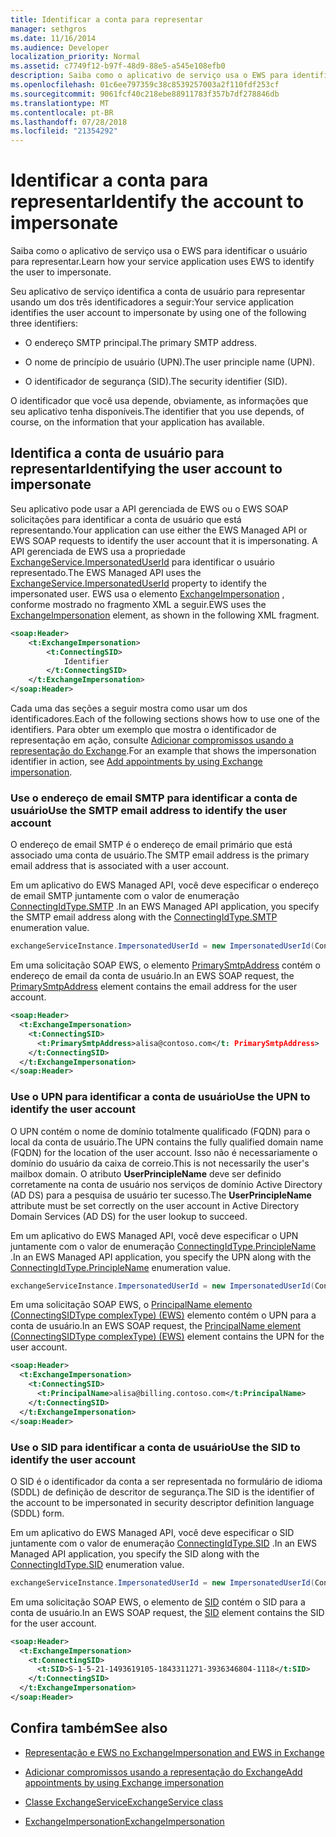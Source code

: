 ```yaml
---
title: Identificar a conta para representar
manager: sethgros
ms.date: 11/16/2014
ms.audience: Developer
localization_priority: Normal
ms.assetid: c7749f12-b97f-48d9-88e5-a545e108efb0
description: Saiba como o aplicativo de serviço usa o EWS para identificar o usuário para representar.
ms.openlocfilehash: 01c6ee797359c38c8539257003a2f110fdf253cf
ms.sourcegitcommit: 9061fcf40c218ebe88911783f357b7df278846db
ms.translationtype: MT
ms.contentlocale: pt-BR
ms.lasthandoff: 07/28/2018
ms.locfileid: "21354292"
---
```

# <a name="identify-the-account-to-impersonate"></a><span data-ttu-id="956d0-103">Identificar a conta para representar</span><span class="sxs-lookup"><span data-stu-id="956d0-103">Identify the account to impersonate</span></span>

<span data-ttu-id="956d0-104">Saiba como o aplicativo de serviço usa o EWS para identificar o usuário para representar.</span><span class="sxs-lookup"><span data-stu-id="956d0-104">Learn how your service application uses EWS to identify the user to impersonate.</span></span>
  
<span data-ttu-id="956d0-105">Seu aplicativo de serviço identifica a conta de usuário para representar usando um dos três identificadores a seguir:</span><span class="sxs-lookup"><span data-stu-id="956d0-105">Your service application identifies the user account to impersonate by using one of the following three identifiers:</span></span>
  
- <span data-ttu-id="956d0-106">O endereço SMTP principal.</span><span class="sxs-lookup"><span data-stu-id="956d0-106">The primary SMTP address.</span></span>
    
- <span data-ttu-id="956d0-107">O nome de princípio de usuário (UPN).</span><span class="sxs-lookup"><span data-stu-id="956d0-107">The user principle name (UPN).</span></span>
    
- <span data-ttu-id="956d0-108">O identificador de segurança (SID).</span><span class="sxs-lookup"><span data-stu-id="956d0-108">The security identifier (SID).</span></span>
    
<span data-ttu-id="956d0-109">O identificador que você usa depende, obviamente, as informações que seu aplicativo tenha disponíveis.</span><span class="sxs-lookup"><span data-stu-id="956d0-109">The identifier that you use depends, of course, on the information that your application has available.</span></span>
  
## <a name="identifying-the-user-account-to-impersonate"></a><span data-ttu-id="956d0-110">Identifica a conta de usuário para representar</span><span class="sxs-lookup"><span data-stu-id="956d0-110">Identifying the user account to impersonate</span></span>

<span data-ttu-id="956d0-111">Seu aplicativo pode usar a API gerenciada de EWS ou o EWS SOAP solicitações para identificar a conta de usuário que está representando.</span><span class="sxs-lookup"><span data-stu-id="956d0-111">Your application can use either the EWS Managed API or EWS SOAP requests to identify the user account that it is impersonating.</span></span> <span data-ttu-id="956d0-112">A API gerenciada de EWS usa a propriedade [ExchangeService.ImpersonatedUserId](http://msdn.microsoft.com/en-us/library/microsoft.exchange.webservices.data.exchangeservice.impersonateduserid.aspx) para identificar o usuário representado.</span><span class="sxs-lookup"><span data-stu-id="956d0-112">The EWS Managed API uses the [ExchangeService.ImpersonatedUserId](http://msdn.microsoft.com/en-us/library/microsoft.exchange.webservices.data.exchangeservice.impersonateduserid.aspx) property to identify the impersonated user.</span></span> <span data-ttu-id="956d0-113">EWS usa o elemento [ExchangeImpersonation](http://msdn.microsoft.com/library/d8cbac49-47d0-4745-a2a7-545d33f8da93%28Office.15%29.aspx) , conforme mostrado no fragmento XML a seguir.</span><span class="sxs-lookup"><span data-stu-id="956d0-113">EWS uses the [ExchangeImpersonation](http://msdn.microsoft.com/library/d8cbac49-47d0-4745-a2a7-545d33f8da93%28Office.15%29.aspx) element, as shown in the following XML fragment.</span></span> 
  
```XML
<soap:Header>
    <t:ExchangeImpersonation>
        <t:ConnectingSID>
            Identifier
        </t:ConnectingSID>
    </t:ExchangeImpersonation>
</soap:Header>
```

<span data-ttu-id="956d0-114">Cada uma das seções a seguir mostra como usar um dos identificadores.</span><span class="sxs-lookup"><span data-stu-id="956d0-114">Each of the following sections shows how to use one of the identifiers.</span></span> <span data-ttu-id="956d0-115">Para obter um exemplo que mostra o identificador de representação em ação, consulte [Adicionar compromissos usando a representação do Exchange](how-to-add-appointments-by-using-exchange-impersonation.md).</span><span class="sxs-lookup"><span data-stu-id="956d0-115">For an example that shows the impersonation identifier in action, see [Add appointments by using Exchange impersonation](how-to-add-appointments-by-using-exchange-impersonation.md).</span></span>
  
### <a name="use-the-smtp-email-address-to-identify-the-user-account"></a><span data-ttu-id="956d0-116">Use o endereço de email SMTP para identificar a conta de usuário</span><span class="sxs-lookup"><span data-stu-id="956d0-116">Use the SMTP email address to identify the user account</span></span>

<span data-ttu-id="956d0-117">O endereço de email SMTP é o endereço de email primário que está associado uma conta de usuário.</span><span class="sxs-lookup"><span data-stu-id="956d0-117">The SMTP email address is the primary email address that is associated with a user account.</span></span>
  
<span data-ttu-id="956d0-118">Em um aplicativo do EWS Managed API, você deve especificar o endereço de email SMTP juntamente com o valor de enumeração [ConnectingIdType.SMTP](http://msdn.microsoft.com/en-us/library/microsoft.exchange.webservices.data.connectingidtype.aspx) .</span><span class="sxs-lookup"><span data-stu-id="956d0-118">In an EWS Managed API application, you specify the SMTP email address along with the [ConnectingIdType.SMTP](http://msdn.microsoft.com/en-us/library/microsoft.exchange.webservices.data.connectingidtype.aspx) enumeration value.</span></span> 
  
```cs
exchangeServiceInstance.ImpersonatedUserId = new ImpersonatedUserId(ConnectingIdType.SMTP, "alisa@contoso.com");
```

<span data-ttu-id="956d0-119">Em uma solicitação SOAP EWS, o elemento [PrimarySmtpAddress](http://msdn.microsoft.com/library/eee79904-9412-4e61-b9b8-aff0ce25fade%28Office.15%29.aspx) contém o endereço de email da conta de usuário.</span><span class="sxs-lookup"><span data-stu-id="956d0-119">In an EWS SOAP request, the [PrimarySmtpAddress](http://msdn.microsoft.com/library/eee79904-9412-4e61-b9b8-aff0ce25fade%28Office.15%29.aspx) element contains the email address for the user account.</span></span> 
  
```XML
<soap:Header>
  <t:ExchangeImpersonation>
    <t:ConnectingSID>
      <t:PrimarySmtpAddress>alisa@contoso.com</t: PrimarySmtpAddress>
    </t:ConnectingSID>
  </t:ExchangeImpersonation>
</soap:Header>
```

### <a name="use-the-upn-to-identify-the-user-account"></a><span data-ttu-id="956d0-120">Use o UPN para identificar a conta de usuário</span><span class="sxs-lookup"><span data-stu-id="956d0-120">Use the UPN to identify the user account</span></span>

<span data-ttu-id="956d0-121">O UPN contém o nome de domínio totalmente qualificado (FQDN) para o local da conta de usuário.</span><span class="sxs-lookup"><span data-stu-id="956d0-121">The UPN contains the fully qualified domain name (FQDN) for the location of the user account.</span></span> <span data-ttu-id="956d0-122">Isso não é necessariamente o domínio do usuário da caixa de correio.</span><span class="sxs-lookup"><span data-stu-id="956d0-122">This is not necessarily the user's mailbox domain.</span></span> <span data-ttu-id="956d0-123">O atributo **UserPrincipleName** deve ser definido corretamente na conta de usuário nos serviços de domínio Active Directory (AD DS) para a pesquisa de usuário ter sucesso.</span><span class="sxs-lookup"><span data-stu-id="956d0-123">The **UserPrincipleName** attribute must be set correctly on the user account in Active Directory Domain Services (AD DS) for the user lookup to succeed.</span></span> 
  
<span data-ttu-id="956d0-124">Em um aplicativo do EWS Managed API, você deve especificar o UPN juntamente com o valor de enumeração [ConnectingIdType.PrincipleName](http://msdn.microsoft.com/en-us/library/microsoft.exchange.webservices.data.connectingidtype.aspx) .</span><span class="sxs-lookup"><span data-stu-id="956d0-124">In an EWS Managed API application, you specify the UPN along with the [ConnectingIdType.PrincipleName](http://msdn.microsoft.com/en-us/library/microsoft.exchange.webservices.data.connectingidtype.aspx) enumeration value.</span></span> 
  
```cs
exchangeServiceInstance.ImpersonatedUserId = new ImpersonatedUserId(ConnectingIdType.PrincipleName, "alias@billing.contoso.com");
```

<span data-ttu-id="956d0-125">Em uma solicitação SOAP EWS, o [PrincipalName elemento (ConnectingSIDType complexType) (EWS)](../web-service-reference/principalname.md) elemento contém o UPN para a conta de usuário.</span><span class="sxs-lookup"><span data-stu-id="956d0-125">In an EWS SOAP request, the [PrincipalName element (ConnectingSIDType complexType) (EWS)](../web-service-reference/principalname.md) element contains the UPN for the user account.</span></span> 
  
```XML
<soap:Header>
  <t:ExchangeImpersonation>
    <t:ConnectingSID>
      <t:PrincipalName>alisa@billing.contoso.com</t:PrincipalName>
    </t:ConnectingSID>
  </t:ExchangeImpersonation>
</soap:Header>
```

### <a name="use-the-sid-to-identify-the-user-account"></a><span data-ttu-id="956d0-126">Use o SID para identificar a conta de usuário</span><span class="sxs-lookup"><span data-stu-id="956d0-126">Use the SID to identify the user account</span></span>

<span data-ttu-id="956d0-127">O SID é o identificador da conta a ser representada no formulário de idioma (SDDL) de definição de descritor de segurança.</span><span class="sxs-lookup"><span data-stu-id="956d0-127">The SID is the identifier of the account to be impersonated in security descriptor definition language (SDDL) form.</span></span>
  
<span data-ttu-id="956d0-128">Em um aplicativo do EWS Managed API, você deve especificar o SID juntamente com o valor de enumeração [ConnectingIdType.SID](http://msdn.microsoft.com/en-us/library/microsoft.exchange.webservices.data.connectingidtype.aspx) .</span><span class="sxs-lookup"><span data-stu-id="956d0-128">In an EWS Managed API application, you specify the SID along with the [ConnectingIdType.SID](http://msdn.microsoft.com/en-us/library/microsoft.exchange.webservices.data.connectingidtype.aspx) enumeration value.</span></span> 
  
```cs
exchangeServiceInstance.ImpersonatedUserId = new ImpersonatedUserId(ConnectingIdType.SID, "S-1-5-21-1493619105-1843311271-3936346804-1118");
```

<span data-ttu-id="956d0-129">Em uma solicitação SOAP EWS, o elemento de [SID](http://msdn.microsoft.com/library/2f33b29b-163b-4106-a74d-6fb76ec38951%28Office.15%29.aspx) contém o SID para a conta de usuário.</span><span class="sxs-lookup"><span data-stu-id="956d0-129">In an EWS SOAP request, the [SID](http://msdn.microsoft.com/library/2f33b29b-163b-4106-a74d-6fb76ec38951%28Office.15%29.aspx) element contains the SID for the user account.</span></span> 
  
```XML
<soap:Header>
  <t:ExchangeImpersonation>
    <t:ConnectingSID>
      <t:SID>S-1-5-21-1493619105-1843311271-3936346804-1118</t:SID>
    </t:ConnectingSID>
  </t:ExchangeImpersonation>
</soap:Header>
```

## <a name="see-also"></a><span data-ttu-id="956d0-130">Confira também</span><span class="sxs-lookup"><span data-stu-id="956d0-130">See also</span></span>


- [<span data-ttu-id="956d0-131">Representação e EWS no Exchange</span><span class="sxs-lookup"><span data-stu-id="956d0-131">Impersonation and EWS in Exchange</span></span>](impersonation-and-ews-in-exchange.md)
    
- [<span data-ttu-id="956d0-132">Adicionar compromissos usando a representação do Exchange</span><span class="sxs-lookup"><span data-stu-id="956d0-132">Add appointments by using Exchange impersonation</span></span>](how-to-add-appointments-by-using-exchange-impersonation.md)
    
- [<span data-ttu-id="956d0-133">Classe ExchangeService</span><span class="sxs-lookup"><span data-stu-id="956d0-133">ExchangeService class</span></span>](http://msdn.microsoft.com/en-us/library/microsoft.exchange.webservices.data.exchangeservice.aspx)
    
- [<span data-ttu-id="956d0-134">ExchangeImpersonation</span><span class="sxs-lookup"><span data-stu-id="956d0-134">ExchangeImpersonation</span></span>](http://msdn.microsoft.com/library/d8cbac49-47d0-4745-a2a7-545d33f8da93%28Office.15%29.aspx)
    

